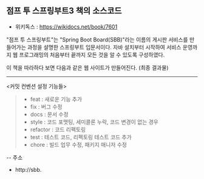 ## 점프 투 스프링부트3 책의 소스코드

- 위키독스 : https://wikidocs.net/book/7601

"점프 투 스프링부트"는 "Spring Boot Board(SBB)"라는 이름의 게시판 서비스를 만들어가는 과정을 설명한 스프링부트 입문서이다. 자바 설치부터 시작하여 서비스 운영까지 웹 프로그래밍의 처음부터 끝까지 모든 것을 알 수 있도록 구성하였다.

이 책을 따라하다 보면 다음과 같은 웹 사이트가 만들어진다. (최종 결과물)

----
<커밋 컨벤션 설정 기능들>
>- feat : 새로운 기능 추가
>- fix : 버그 수정
>- docs : 문서 수정
>- style : 코드 포맷팅, 세미콜론 누락, 코드 변경이 없는 경우
>- refactor : 코드 리펙토링
>- test : 테스트 코드, 리펙토링 테스트 코드 추가
>- chore : 빌드 업무 수정, 패키지 매니저 수정

-- 주소
- http://sbb.
